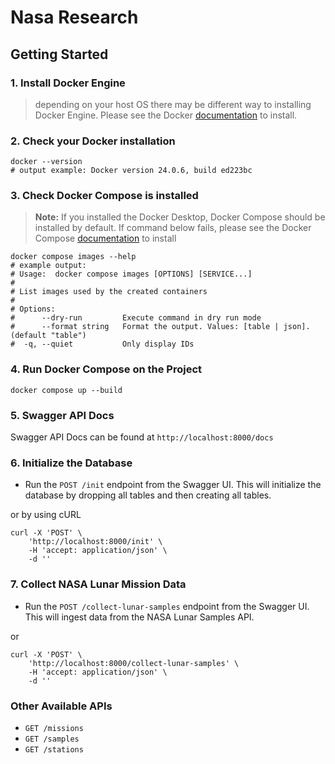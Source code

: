 # Nasa Research

## Getting Started

### 1. Install Docker Engine
> depending on your host OS there may be different way to installing Docker Engine. Please see the Docker [documentation](https://docs.docker.com/engine/install/) to install.

### 2. Check your Docker installation
```shell
docker --version
# output example: Docker version 24.0.6, build ed223bc
```

### 3. Check Docker Compose is installed
> __Note:__ If you installed the Docker Desktop, Docker Compose should be installed by default.
> If command below fails, please see the Docker Compose [documentation](https://docs.docker.com/compose/install/) to install
```shell
docker compose images --help
# example output: 
# Usage:  docker compose images [OPTIONS] [SERVICE...]
#
# List images used by the created containers
#
# Options:
#      --dry-run         Execute command in dry run mode
#      --format string   Format the output. Values: [table | json]. (default "table")
#  -q, --quiet           Only display IDs
```

### 4. Run Docker Compose on the Project
```shell
docker compose up --build
```

### 5. Swagger API Docs
Swagger API Docs can be found at `http://localhost:8000/docs`

### 6. Initialize the Database
- Run the `POST /init` endpoint from the Swagger UI. This will initialize the database by dropping all tables and then creating all tables.

or by using cURL

```shell
curl -X 'POST' \
    'http://localhost:8000/init' \
    -H 'accept: application/json' \
    -d ''
```

### 7. Collect NASA Lunar Mission Data
- Run the `POST /collect-lunar-samples` endpoint from the Swagger UI. This will ingest data from the NASA Lunar Samples API.

or 

```shell
curl -X 'POST' \
    'http://localhost:8000/collect-lunar-samples' \
    -H 'accept: application/json' \
    -d ''
```

### Other Available APIs
- `GET /missions`
- `GET /samples`
- `GET /stations`
